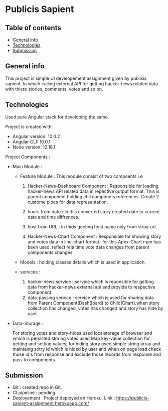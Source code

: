 # Publicis Sapient
## Table of contents
* [General info](#general-info)
* [Technologies](#technologies)
* [Submission](#submission)
## General info
This project is simple UI developement assignment given by publisis sapient.
In which calling external API for getting hacker-news related data with thiere stories, comments, votes and so on.

## Technologies
Used pure Angular stack for developing the same.

Project is created with:
* Angular version: 10.0.2
* Angular CLI: 10.0.1
* Node version: 12.18.1

Project Components : 

* Main Module :
    * Feature Module :
        This module consist of two compoents i.e
        1. Hacker-News-Dashboard Component : 
       Responsible for loading hacker-news API related data in repective output format. This is parent component holding chil componets references. Create 2 custome pipes for data representation.
         1. hours from date : In this converted story created date to current date and time diffrences.
         2. host from URL : In thids geeting host name only from  stroy-url.

        2. Hacker-News-Chart Component :
        Responsible for showing story and votes data in line-chart format- for this Apex-Chart npm has been used. reflect rela time vote data changes from parent components changes.
    
    * Models :
        holding classes details which is used in application.
    
    * services :
        1. hacker-news service : service which is reponsible for getting data from hacker-news external api and provide to respective component.
        2. data-passing service : service which is used for sharing data from Parent Component(DashBoard) to Child(Chart).when story collection has changed, votes has changed and story has hide by user.
    



* Data-Storage :
    
    For storing votes and story-hides used localstorage of browser and which is persisted.storing votes used Map key-value collection for getting and setting values, for hiding story used simple string array and maintaing sotry id which is hided by user and when on page load check those id's from response and exclude those records from response and pass to components.

## Submission

 * Git : created repo in Git.
 * CI pipeline : pending.
 * Deployement : Project deployed on Heroku. Link : https://publicis-sapient-assignment.herokuapp.com/
